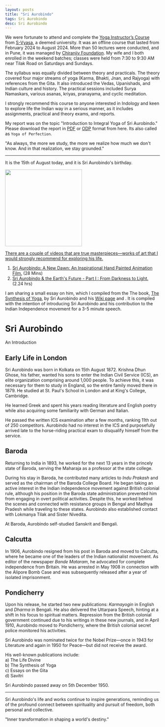 ```yaml
---
layout: posts
title: "Sri Aurobindo"
tags: Sri Aurobindo
desc: Sri Aurobindo
---
```


We were fortunate to attend and complete the [Yoga Instructor’s
Course](https://svyasa.edu.in/yoga-instructor-course/) from
[S-Vyasa](https://svyasa.edu.in), a deemed university. It was an offline course
that lasted from February 2024 to August 2024. More than 50 lectures were
conducted, and in Pune, it was managed by [Chiranjiv
Foundation](https://www.yicpune.com/index.php). My wife and I both enrolled in
the weekend batches; classes were held from 7:30 to 9:30 AM near Tilak Road on
Saturdays and Sundays.

The syllabus was equally divided between theory and practicals. The theory
covered four major streams of yoga (Karma, Bhakti, Jnan, and Rajyoga) with
references from the Gita. It also introduced the Vedas, Upanishads, and Indian
culture and history. The practical sessions included Surya Namaskars, various
asanas, kriyas, pranayama, and cyclic meditation.

I strongly recommend this course to anyone interested in Indology and keen to
explore life the Indian way in a serious manner, as it includes assignments,
practical and theory exams, and reports.

My report was on the topic "Introduction to Integral Yoga of Sri Aurobindo."
Please download the report in
[PDF](https://yogeshpowar.github.io/blog/assets/IntegralYoga.pdf) or
[ODP](https://yogeshpowar.github.io/blog/assets/IntegralYoga.odp) format from
here. Its also called as `Yoga of Perfection`.


"As always, the more we study, the more we realize how much we don't know. And
in that realization, we stay grounded."

---

It is the 15th of August today, and it is Sri Aurobindo's birthday.

<a href="/blog/assets/images/Sri_Aurobindo.jpeg">
<img src="/blog/assets/images/Sri_Aurobindo.jpeg" height="250">

There are a couple of videos that are true masterpieces—works of art that I
would strongly recommend for exploring his life.

1. [Sri Aurobindo: A New Dawn: An Inspirational Hand Painted Animation Film.](https://youtu.be/5W6AZpK0N0c) (28 Mins)  
2. [Sri Aurobindo & the Earth's Future - Part I : From Darkness to Light.](https://youtu.be/47yhMAAjRyM) (2.24 hrs)  

I am sharing a small essay on him, which I compiled from the The book, [The Synthesis
of Yoga](https://archive.org/details/the-synthesis-of-yoga-sri-aurobindo), by Sri
Aurobindo and his [Wiki page](https://en.wikipedia.org/wiki/Sri_Aurobindo) and .
It is compiled with the intention of introducing Sri Aurobindo and his
contribution to the Indian Independence movement for a 3-5 minute speech.

# Sri Aurobindo

An Introduction

## Early Life in London

Sri Aurobindo was born in Kolkata on 15th August 1872. Krishna Dhun Ghose, his
father, wanted his sons to enter the Indian Civil Service (ICS), an elite
organization comprising around 1,000 people. To achieve this, it was necessary
for them to study in England, so the entire family moved there in 1879. He
studied at St. Paul's School in London and at King's College, Cambridge.

He learned Greek and spent his years reading literature and English poetry while
also acquiring some familiarity with German and Italian.

He passed the written ICS examination after a few months, ranking 11th out of
250 competitors. Aurobindo had no interest in the ICS and purposefully arrived
late to the horse-riding practical exam to disqualify himself from the service.

## Baroda

Returning to India in 1893, he worked for the next 13 years in the princely
state of Baroda, serving the Maharaja as a professor at the state college.

During his stay in Baroda, he contributed many articles to *Indu Prakash* and
served as the chairman of the Baroda College Board. He began taking an active
interest in the Indian independence movement against British colonial rule,
although his position in the Baroda state administration prevented him from
engaging in overt political activities. Despite this, he worked behind the
scenes and connected with resistance groups in Bengal and Madhya Pradesh while
traveling to these states. Aurobindo also established contact with Lokmanya
Tilak and Sister Nivedita.

At Baroda, Aurobindo self-studied Sanskrit and Bengali.

## Calcutta

In 1906, Aurobindo resigned from his post in Baroda and moved to Calcutta, where
he became one of the leaders of the Indian nationalist movement. As editor of
the newspaper *Bande Mataram*, he advocated for complete independence from
Britain. He was arrested in May 1908 in connection with the Alipore Bomb Case
and was subsequently released after a year of isolated imprisonment.

## Pondicherry

Upon his release, he started two new publications: *Karmayogin* in English and
*Dharma* in Bengali. He also delivered the Uttarpara Speech, hinting at a shift
in his focus to spiritual matters. Repression from the British colonial
government continued due to his writings in these new journals, and in April
1910, Aurobindo moved to Pondicherry, where the British colonial secret police
monitored his activities.

Sri Aurobindo was nominated twice for the Nobel Prize—once in 1943 for
Literature and again in 1950 for Peace—but did not receive the award.

His well-known publications include:  
a) The Life Divine  
b) The Synthesis of Yoga  
c) Essays on the Gita  
d) Savitri

Sri Aurobindo passed away on 5th December 1950.

---

Sri Aurobindo's life and works continue to inspire generations, reminding us of
the profound connect between spirituality and pursuit of freedom, both personal
and collective.

"Inner transformation in shaping a world's destiny."

